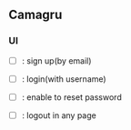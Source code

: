 ## Camagru


### UI
- [ ] : sign up(by email)
- [ ] : login(with username)
- [ ] : enable to reset password
- [ ] : logout in any page

